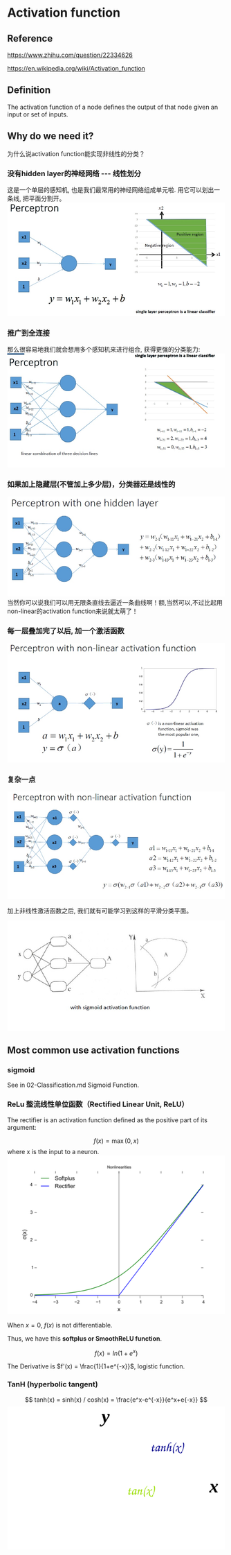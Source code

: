 # Activation function

## Reference
https://www.zhihu.com/question/22334626

https://en.wikipedia.org/wiki/Activation_function

## Definition

The activation function of a node defines the output of that node given an input or set of inputs.

## Why do we need it?
为什么说activation function能实现非线性的分类？

### 没有hidden layer的神经网络 --- 线性划分
这是一个单层的感知机, 也是我们最常用的神经网络组成单元啦. 用它可以划出一条线, 把平面分割开。
![alt text](./Classification-Images/single-input-layer.jpg)

### 推广到全连接
那么很容易地我们就会想用多个感知机来进行组合, 获得更强的分类能力:
![alt text](./Classification-Images/fully-connected.jpg)

### 如果加上隐藏层(不管加上多少层)，分类器还是线性的
![alt text](./Classification-Images/hidden-layer.jpg)
当然你可以说我们可以用无限条直线去逼近一条曲线啊！额,当然可以,不过比起用non-linear的activation function来说就太萌了！

### 每一层叠加完了以后, 加一个激活函数
![alt text](./Classification-Images/sigmoid.jpg)

### 复杂一点
![alt text](./Classification-Images/non-linear.jpg)

加上非线性激活函数之后, 我们就有可能学习到这样的平滑分类平面。

![alt text](./Classification-Images/classifier.jpg)
### 

## Most common use activation functions

### sigmoid
See in 02-Classification.md Sigmoid Function.

### ReLu 整流线性单位函数（Rectified Linear Unit, ReLU）

The rectifier is an activation function defined as the positive part of its argument:

$$
f(x) = \max(0, x)
$$
where x is the input to a neuron.
![alt text](./Classification-Images/relu.png)

When $x=0$, $f(x)$ is not differentiable.

Thus, we have this **softplus or SmoothReLU function**.

$$
f(x)=ln(1+e^x)
$$

The Derivative is $f'(x) = \frac{1}{1+e^{-x}}$, logistic function.


### TanH (hyperbolic tangent)
$$
tanh(x) = sinh(x) / cosh(x) = \frac{e^x-e^{-x}}{e^x+e{-x}}
$$
![alt text](./Classification-Images/function-tanh-tan.svg)



